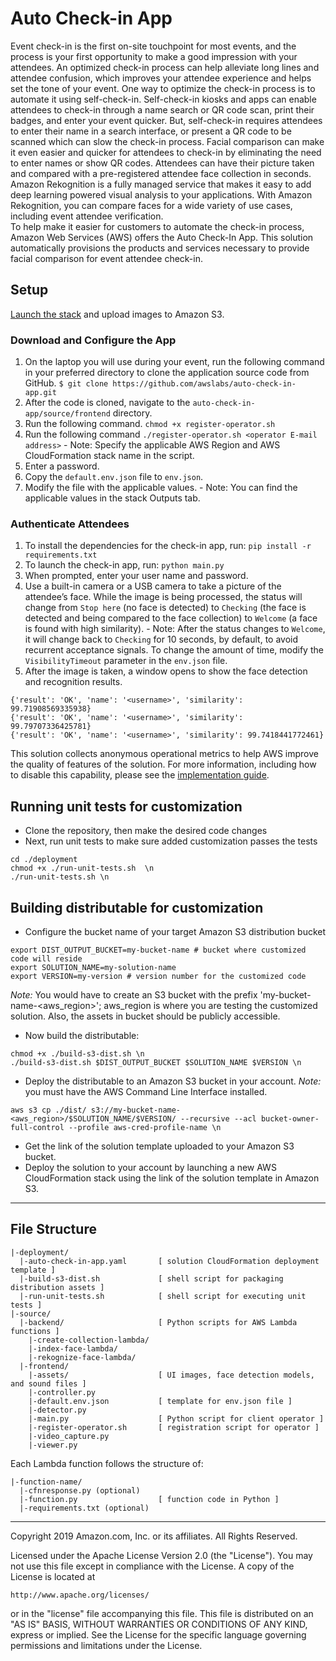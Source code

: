 # Auto Check-in App
Event check-in is the first on-site touchpoint for most events, and the process is your first opportunity to make a good impression with your attendees. An optimized check-in process can help alleviate long lines and attendee confusion, which improves your attendee experience and helps set the tone of your event. 
One way to optimize the check-in process is to automate it using self-check-in. Self-check-in kiosks and apps can enable attendees to check-in through a name search or QR code scan, print their badges, and enter your event quicker. But, self-check-in requires attendees to enter their name in a search interface, or present a QR code to be scanned which can slow the check-in process.
Facial comparison can make it even easier and quicker for attendees to check-in by eliminating the need to enter names or show QR codes. Attendees can have their picture taken and compared with a pre-registered attendee face collection in seconds.
Amazon Rekognition is a fully managed service that makes it easy to add deep learning powered visual analysis to your applications. With Amazon Rekognition, you can compare faces for a wide variety of use cases, including event attendee verification.  
To help make it easier for customers to automate the check-in process, Amazon Web Services (AWS)  offers the Auto Check-In App. This solution automatically provisions the products and services necessary to provide facial comparison for event attendee check-in.  

## Setup
[Launch the stack](https://console.aws.amazon.com/cloudformation/home?region=us-west-2#/stacks/new?stackName=auto-check-in-app&templateURL=https://s3.amazonaws.com/solutions-reference/auto-check-in-app/latest/auto-check-in-app.template) and upload images to Amazon S3.

### Download and Configure the App
1.    On the laptop you will use during your event, run the following command in your preferred directory to clone the application source code from GitHub.
`$ git clone https://github.com/awslabs/auto-check-in-app.git`
2.    After the code is cloned, navigate to the `auto-check-in-app/source/frontend` directory.
3.    Run the following command.
`chmod +x register-operator.sh`
4.    Run the following command
`./register-operator.sh <operator E-mail address>` 
    - Note: Specify the applicable AWS Region and AWS CloudFormation stack name in the script. 
5.    Enter a password.
6.    Copy the `default.env.json` file to `env.json`. 
7.    Modify the file with the applicable values. 
    - Note: You can find the applicable values in the stack Outputs tab.

### Authenticate Attendees
1.    To install the dependencies for the check-in app, run: `pip install -r requirements.txt`
1.    To launch the check-in app, run: `python main.py`
2.    When prompted, enter your user name and password.
3.    Use a built-in camera or a USB camera to take a picture of the attendee’s face. While the image is being processed, the status will change from `Stop here` (no face is detected) to `Checking` (the face is detected and being compared to the face collection) to `Welcome` (a face is found with high similarity). 
    - Note: After the status changes to `Welcome`, it will change back to `Checking` for 10 seconds, by default, to avoid recurrent acceptance signals. To change the amount of time, modify the `VisibilityTimeout` parameter in the `env.json` file.
4.    After the image is taken, a window opens to show the face detection and recognition results.
```
{'result': 'OK', 'name': '<username>', 'similarity': 99.71908569335938}
{'result': 'OK', 'name': '<username>', 'similarity': 99.79707336425781}
{'result': 'OK', 'name': '<username>', 'similarity': 99.7418441772461}
```


This solution collects anonymous operational metrics to help AWS improve the
quality of features of the solution. For more information, including how to disable
this capability, please see the [implementation guide](https://docs.aws.amazon.com/solutions/latest/auto-check-in-app/appendix.html).

## Running unit tests for customization
* Clone the repository, then make the desired code changes
* Next, run unit tests to make sure added customization passes the tests
```
cd ./deployment
chmod +x ./run-unit-tests.sh  \n
./run-unit-tests.sh \n
```

## Building distributable for customization
* Configure the bucket name of your target Amazon S3 distribution bucket
```
export DIST_OUTPUT_BUCKET=my-bucket-name # bucket where customized code will reside
export SOLUTION_NAME=my-solution-name
export VERSION=my-version # version number for the customized code
```
_Note:_ You would have to create an S3 bucket with the prefix 'my-bucket-name-<aws_region>'; aws_region is where you are testing the customized solution. Also, the assets in bucket should be publicly accessible.

* Now build the distributable:
```
chmod +x ./build-s3-dist.sh \n
./build-s3-dist.sh $DIST_OUTPUT_BUCKET $SOLUTION_NAME $VERSION \n
```

* Deploy the distributable to an Amazon S3 bucket in your account. _Note:_ you must have the AWS Command Line Interface installed.
```
aws s3 cp ./dist/ s3://my-bucket-name-<aws_region>/$SOLUTION_NAME/$VERSION/ --recursive --acl bucket-owner-full-control --profile aws-cred-profile-name \n
```

* Get the link of the solution template uploaded to your Amazon S3 bucket.
* Deploy the solution to your account by launching a new AWS CloudFormation stack using the link of the solution template in Amazon S3.

*** 

## File Structure

```
|-deployment/
  |-auto-check-in-app.yaml       [ solution CloudFormation deployment template ]
  |-build-s3-dist.sh             [ shell script for packaging distribution assets ]
  |-run-unit-tests.sh            [ shell script for executing unit tests ]
|-source/
  |-backend/                     [ Python scripts for AWS Lambda functions ]
    |-create-collection-lambda/
    |-index-face-lambda/
    |-rekognize-face-lambda/
  |-frontend/
    |-assets/                    [ UI images, face detection models, and sound files ]
    |-controller.py
    |-default.env.json           [ template for env.json file ]
    |-detector.py
    |-main.py                    [ Python script for client operator ]
    |-register-operator.sh       [ registration script for operator ]
    |-video_capture.py
    |-viewer.py

```

Each Lambda function follows the structure of:

```
|-function-name/
  |-cfnresponse.py (optional) 
  |-function.py                  [ function code in Python ]
  |-requirements.txt (optional)  
```

***

Copyright 2019 Amazon.com, Inc. or its affiliates. All Rights Reserved.

Licensed under the Apache License Version 2.0 (the "License"). You may not use this file except in compliance with the License. A copy of the License is located at

    http://www.apache.org/licenses/

or in the "license" file accompanying this file. This file is distributed on an "AS IS" BASIS, WITHOUT WARRANTIES OR CONDITIONS OF ANY KIND, express or implied. See the License for the specific language governing permissions and limitations under the License.
